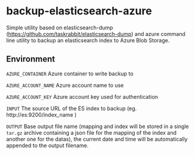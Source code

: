 # backup-elasticsearch-azure

Simple utility based on elasticsearch-dump (https://github.com/taskrabbit/elasticsearch-dump) and azure command line utility to backup an elasticsearch index to Azure Blob Storage.

## Environment 

`AZURE_CONTAINER` Azure container to write backup to

`AZURE_ACCOUNT_NAME` Azure account name to use

`AZURE_ACCOUNT_KEY` Azure account key used for authentication

`INPUT` The source URL of the ES index to backup (eg. http://es:9200/index_name )

`OUTPUT` Base output file name (mapping and index will be stored in a single `tar.gz` archive containing a json file for the mapping of the index and another one for the datas), the current date and time will be automatically appended to the output filename.